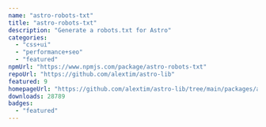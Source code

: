 ```yaml
---
name: "astro-robots-txt"
title: "astro-robots-txt"
description: "Generate a robots.txt for Astro"
categories:
  - "css+ui"
  - "performance+seo"
  - "featured"
npmUrl: "https://www.npmjs.com/package/astro-robots-txt"
repoUrl: "https://github.com/alextim/astro-lib"
featured: 9
homepageUrl: "https://github.com/alextim/astro-lib/tree/main/packages/astro-robots-txt#readme"
downloads: 28789
badges:
  - "featured"
---
```

